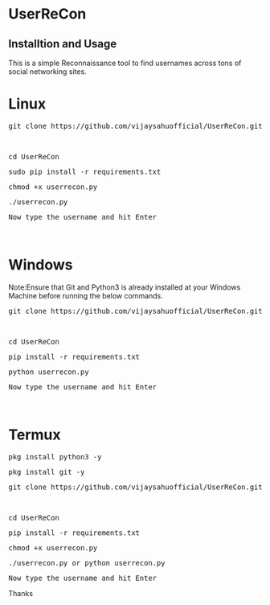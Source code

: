 # UserReCon

<h2>Installtion and Usage</h2>

This is a simple Reconnaissance tool to find usernames across tons of social networking sites.
<br>
# Linux
<pre>git clone https://github.com/vijaysahuofficial/UserReCon.git</pre> <br>
<pre>cd UserReCon</pre>
<pre>sudo pip install -r requirements.txt</pre>
<pre>chmod +x userrecon.py</pre>
<pre>./userrecon.py</pre>
<pre>Now type the username and hit Enter</pre>

<br>

# Windows
Note:Ensure that Git and Python3 is already installed at your Windows Machine before running the below commands.
<pre>git clone https://github.com/vijaysahuofficial/UserReCon.git</pre> <br>
<pre>cd UserReCon</pre>
<pre>pip install -r requirements.txt</pre>
<pre>python userrecon.py</pre>
<pre>Now type the username and hit Enter</pre>
<br>

# Termux
<pre>pkg install python3 -y</pre>
<pre>pkg install git -y</pre>
<pre>git clone https://github.com/vijaysahuofficial/UserReCon.git</pre> <br>
<pre>cd UserReCon</pre>
<pre>pip install -r requirements.txt</pre>
<pre>chmod +x userrecon.py</pre>
<pre>./userrecon.py or python userrecon.py</pre>
<pre>Now type the username and hit Enter</pre>

Thanks 

